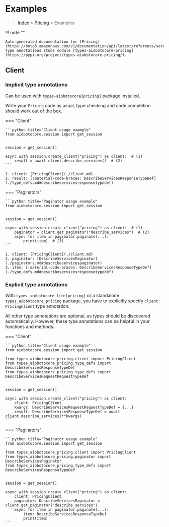 # Examples

> [Index](../README.md) > [Pricing](./README.md) > Examples

!!! note ""

    Auto-generated documentation for [Pricing](https://boto3.amazonaws.com/v1/documentation/api/latest/reference/services/pricing.html#Pricing)
    type annotations stubs module [types-aiobotocore-pricing](https://pypi.org/project/types-aiobotocore-pricing/).

## Client

### Implicit type annotations

Can be used with `types-aiobotocore[pricing]` package installed.

Write your `Pricing` code as usual,
type checking and code completion should work out of the box.



=== "Client"

    ```python title="Client usage example"
    from aiobotocore.session import get_session


    session = get_session()

    async with session.create_client("pricing") as client:  # (1)
        result = await client.describe_services()  # (2)
    ```

    1. client: [PricingClient](./client.md)
    2. result: [:material-code-braces: DescribeServicesResponseTypeDef](./type_defs.md#describeservicesresponsetypedef) 



=== "Paginators"

    ```python title="Paginator usage example"
    from aiobotocore.session import get_session


    session = get_session()

    async with session.create_client("pricing") as client:  # (1)
        paginator = client.get_paginator("describe_services")  # (2)
        async for item in paginator.paginate(...):
            print(item)  # (3)
    ```

    1. client: [PricingClient](./client.md)
    2. paginator: [DescribeServicesPaginator](./paginators.md#describeservicespaginator)
    3. item: [:material-code-braces: DescribeServicesResponseTypeDef](./type_defs.md#describeservicesresponsetypedef) 




### Explicit type annotations

With `types-aiobotocore-lite[pricing]`
or a standalone `types_aiobotocore_pricing` package, you have to explicitly specify
`client: PricingClient` type annotation.

All other type annotations are optional, as types should be discovered automatically.
However, these type annotations can be helpful in your functions and methods.


=== "Client"

    ```python title="Client usage example"
    from aiobotocore.session import get_session

    from types_aiobotocore_pricing.client import PricingClient
    from types_aiobotocore_pricing.type_defs import DescribeServicesResponseTypeDef
    from types_aiobotocore_pricing.type_defs import DescribeServicesRequestRequestTypeDef


    session = get_session()

    async with session.create_client("pricing") as client:
        client: PricingClient
        kwargs: DescribeServicesRequestRequestTypeDef = {...}
        result: DescribeServicesResponseTypeDef = await client.describe_services(**kwargs)
    ```



=== "Paginators"

    ```python title="Paginator usage example"
    from aiobotocore.session import get_session

    from types_aiobotocore_pricing.client import PricingClient
    from types_aiobotocore_pricing.paginator import DescribeServicesPaginator
    from types_aiobotocore_pricing.type_defs import DescribeServicesResponseTypeDef


    session = get_session()

    async with session.create_client("pricing") as client:
        client: PricingClient
        paginator: DescribeServicesPaginator = client.get_paginator("describe_services")
        async for item in paginator.paginate(...):
            item: DescribeServicesResponseTypeDef
            print(item)
    ```


